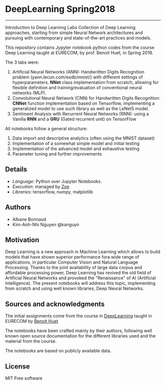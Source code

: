# DeepLearning Spring2018
----------
Introduction to Deep Learning Labs
Collection of Deep Learning approaches, starting from simple Neural Network architectures and pursuing with contemporary and state-of-the-art practices and models.  

This repository contains Jypyter notebook python codes from the course Deep Learning taught at EURECOM, by prof. Benoit Huet, in Spring 2018.

The 3 labs were:
1. Artificial Neural Networks (ANN): Handwritten Digits Recognition problem (yann.lecun.com/exdb/mnist/) with different settings of hyperparameters. **NNet** class implementation from scratch, allowing for flexible definition and training/evaluation of conventional neural networks (MLP).
2. Convolutional Neural Network (CNN) for Handwritten Digits Recognition: **CNNet** function implementation based on Tensorflow, implementing a generalized model to use such library as well as the LeNet5 model.
3. Sentiment Analysis with Recurrent Neural Networks (RNN): using a Vanilla **RNN** and a **GRU** (Gated recurrent unit) on TensorFlow

All notebooks follow a general structure:
1. Data import and descriptive analytics (often using the MNIST dataset)
2. Implementation of a somewhat simple model and initial testing
3. Implementation of the advanced model and exhaustive testing
4. Parameter tuning and further improvements

## Details
* _Language_: Python over Jupyter Notebooks.
* _Execution_: managed by [Zoe](http://zoe-analytics.eu/)
* _Libraries_: tensorflow, numpy, matplotlib

## Authors 
* Albane Bonnaud
* Kim-Anh-Nhi Nguyen @kanguyn

## Motivation
Deep Learning is a new approach in Machine Learning which allows to build models that have shown superior performance fora wide range of applications, in particular Computer Vision and Natural Language Processing. Thanks to the joint availability of large data corpus and affordable processing power, Deep Learning has revived the old field  of Artificial Neural Networks and provoked the "Renaissance" of AI (Artificial Intelligence).  The present notebooks will address this topic, implementing from scratch and using well known libraries, Deep Neural Networks.

## Sources and acknowledgments
The initial assignments come from the course in [DeepLearning](www.eurecom.fr/en/course/DeepLearning-2018Spring) taught in EURECOM by [Benoit Huet](http://www.eurecom.fr/~huet/)

The notebooks have been crafted mainly by their authors, following well known open source documentation for the different libraries used and the material from the course.

The notebooks are based on publicly available data.

## License
MIT Free software
